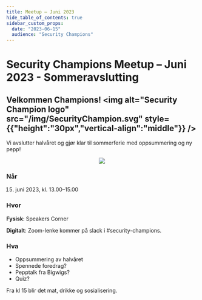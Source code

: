 ```yaml
---
title: Meetup – Juni 2023
hide_table_of_contents: true
sidebar_custom_props:
  date: "2023-06-15"
  audience: "Security Champions"
---
```


# Security Champions Meetup – Juni 2023 - Sommeravslutting

## Velkommen Champions! <img alt="Security Champion logo" src="/img/SecurityChampion.svg" style={{"height":"30px","vertical-align":"middle"}} />
Vi avslutter halvåret og gjør klar til sommerferie med oppsummering og ny pepp!

<p align="center">
<img  style={{height: "18em"}} src="https://media.tenor.com/hHqIONMQeWQAAAAC/the-simpsons-homer-simpson.gif" />
</p>

### Når

15. juni 2023, kl. 13.00–15.00

### Hvor

**Fysisk**: Speakers Corner

**Digitalt**: Zoom-lenke kommer på slack i #security-champions.

### Hva

- Oppsummering av halvåret
- Spennede foredrag?
- Pepptalk fra Bigwigs?
- Quiz?

Fra kl 15 blir det mat, drikke og sosialisering.
